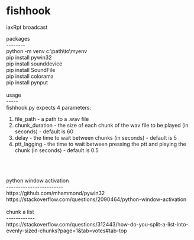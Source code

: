 # fishhook
iaxRpt broadcast

packages<br/>
--------<br/>
python -m venv c:\path\to\myenv<br/>
pip install pywin32<br/>
pip install sounddevice<br/>
pip install SoundFile<br/>
pip install colorama<br/>
pip install pynput<br/>
<br/>
usage<br/>
-----<br/>
fishhook.py expects 4 parameters:<br/>
1) file_path - a path to a .wav file<br/>
2) chunk_duration - the size of each chunk of the wav file to be played (in seconds) - default is 60<br/>
3) delay - the time to wait between chunks (in seconds) - default is 5<br/>
4) ptt_lagging - the time to wait between pressing the ptt and playing the chunk (in seconds) - default is 0.5<br/>
<br/>
<br/>
<br/>
python window activation<br/>
------------------------<br/>
https://github.com/mhammond/pywin32<br/>
https://stackoverflow.com/questions/2090464/python-window-activation<br/>
<br/>
chunk a list<br/>
------------<br/>
https://stackoverflow.com/questions/312443/how-do-you-split-a-list-into-evenly-sized-chunks?page=1&tab=votes#tab-top<br/>
